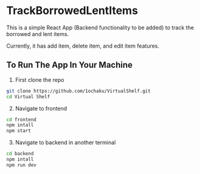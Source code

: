 # TrackBorrowedLentItems

This is a simple React App (Backend functionality to be added) to track the borrowed and lent items.

Currently, it has add item, delete item, and edit item features.

## To Run The App In Your Machine

1. First clone the repo

```bash
git clone https://github.com/1ochaku/VirtualShelf.git
cd Virtual Shelf
```

2. Navigate to frontend

```bash
cd frontend
npm intall
npm start
```

3. Navigate to backend in another terminal

```bash
cd backend
npm intall
npm run dev
```
